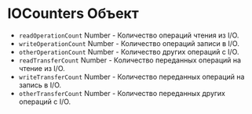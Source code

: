 # IOCounters Объект

* `readOperationCount` Number - Количество операций чтения из I/O.
* `writeOperationCount` Number - Количество операций записи в I/O.
* `otherOperationCount` Number - Количество других операций с I/O.
* `readTransferCount` Number - Количество переданных операций на чтение из I/O.
* `writeTransferCount` Number - Количество переданных операций на запись в I/O.
* `otherTransferCount` Number - Количество переданных других операций с I/O.